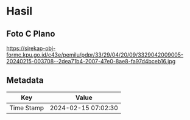 # Hasil

## Foto C Plano

https://sirekap-obj-formc.kpu.go.id/c43e/pemilu/pdpr/33/29/04/20/09/3329042009005-20240215-003708--2dea71b4-2007-47e0-8ae8-fa97d4bceb16.jpg


## Metadata

| Key        | Value               |
| ---------- | ------------------- |
| Time Stamp | 2024-02-15 07:02:30 |



